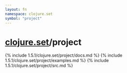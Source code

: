 ```yaml
---
layout: fn
namespace: clojure.set
symbol: "project"
---
```


# [clojure.set](../)/project

{% include 1.5.1/clojure.set/project/docs.md %}
{% include 1.5.1/clojure.set/project/examples.md %}
{% include 1.5.1/clojure.set/project/src.md %}

